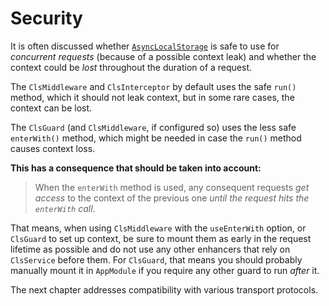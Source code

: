# Security

It is often discussed whether [`AsyncLocalStorage`](https://nodejs.org/api/async_context.html) is safe to use for _concurrent requests_ (because of a possible context leak) and whether the context could be _lost_ throughout the duration of a request.

The `ClsMiddleware` and `ClsInterceptor` by default uses the safe `run()` method, which it should not leak context, but in some rare cases, the context can be lost.

The `ClsGuard` (and `ClsMiddleware`, if configured so) uses the less safe `enterWith()` method, which might be needed in case the `run()` method causes context loss.

**This has a consequence that should be taken into account:**

> When the `enterWith` method is used, any consequent requests _get access_ to the context of the previous one _until the request hits the `enterWith` call_.

That means, when using `ClsMiddleware` with the `useEnterWith` option, or `ClsGuard` to set up context, be sure to mount them as early in the request lifetime as possible and do not use any other enhancers that rely on `ClsService` before them. For `ClsGuard`, that means you should probably manually mount it in `AppModule` if you require any other guard to run _after_ it.

The next chapter addresses compatibility with various transport protocols.
